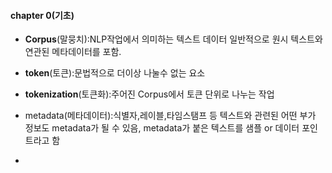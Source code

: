 #### chapter 0(기초)
- **Corpus**(말뭉치):NLP작업에서 의미하는 텍스트 데이터 일반적으로 원시 텍스트와 연관된 메타데이터를 포함.

- **token**(토큰):문법적으로 더이상 나눌수 없는 요소

- **tokenization**(토큰화):주어진 Corpus에서 토큰 단위로 나누는 작업

- metadata(메타데이터):식별자,레이블,타임스탬프 등 텍스트와 관련된 어떤 부가 정보도 metadata가 될 수 있음, metadata가 붙은 텍스트를 샘플 or 데이터 포인트라고 함

- 

